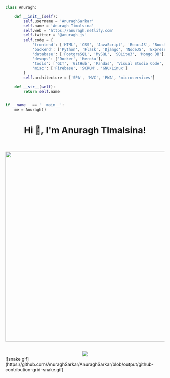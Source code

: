 ```python
class Anuragh:

    def __init__(self):
        self.username = 'AnuraghSarkar'
        self.name = 'Anuragh Timalsina'
        self.web = 'https://anuragh.netlify.com'
        self.twitter = '@anuragh_js'
        self.code = {
            'frontend': ['HTML', 'CSS', 'JavaScript', 'ReactJS', 'Boostrap', 'TailWind'],
            'backend': ['Python', 'Flask', 'Django', 'NodeJS', 'Express'],
            'database': ['PostgreSQL', 'MySQL', 'SQLite3', 'Mongo DB'],
            'devops': ['Docker', 'Heroku'],
            'tools': ['GIT', 'GitHub', 'Pandas', 'Visual Studio Code', 'Jupyter notebook', 'Redis'],
            'misc': ['Firebase', 'SCRUM', 'GNU/Linux']
        }
        self.architecture = ['SPA', 'MVC', 'PWA', 'microservices']

    def __str__(self):
        return self.name


if __name__ == '__main__':
    me = Anuragh()


```


<h1 align="center">Hi 👋, I'm Anuragh TImalsina!</h1>
<br>

<p align = "center">
  <img src = "https://github-readme-streak-stats.herokuapp.com/?user=AnuraghSarkar&theme=dark&hide_border=true" width = 600>
</p>

<br>
<div align = "center">
  <img src = "https://activity-graph.herokuapp.com/graph?username=AnuraghSarkar&theme=dracula">
</div>
![snake gif] (https://github.com/AnuraghSarkar/AnuraghSarkar/blob/output/github-contribution-grid-snake.gif)

